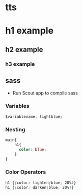 # tts
<!--Class Example-->
<!--  Always use pound sign for headers-->
# h1 example
## h2 example
### h3 example

## sass
<!--  - creates bullet points in MarkDown-->
- Run Scout app to compile sass
### Variables
`$variablename: lightblue;`
### Nesting
<!--  SCSS allows MarkDown to recognize correct CSS "color" referenced in document-->
```SCSS
main{
    h1{
      color: blue;
    }  
{
```
### Color Operators

```SCSS
h1 {(color: lighten(blue, 20%)}
h1 {(color: darken(blue, 20%)}

```

